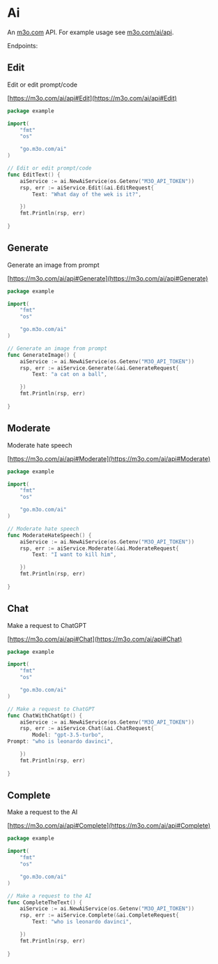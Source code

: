 # Ai

An [m3o.com](https://m3o.com) API. For example usage see [m3o.com/ai/api](https://m3o.com/ai/api).

Endpoints:

## Edit

Edit or edit prompt/code


[https://m3o.com/ai/api#Edit](https://m3o.com/ai/api#Edit)

```go
package example

import(
	"fmt"
	"os"

	"go.m3o.com/ai"
)

// Edit or edit prompt/code
func EditText() {
	aiService := ai.NewAiService(os.Getenv("M3O_API_TOKEN"))
	rsp, err := aiService.Edit(&ai.EditRequest{
		Text: "What day of the wek is it?",

	})
	fmt.Println(rsp, err)
	
}
```
## Generate

Generate an image from prompt


[https://m3o.com/ai/api#Generate](https://m3o.com/ai/api#Generate)

```go
package example

import(
	"fmt"
	"os"

	"go.m3o.com/ai"
)

// Generate an image from prompt
func GenerateImage() {
	aiService := ai.NewAiService(os.Getenv("M3O_API_TOKEN"))
	rsp, err := aiService.Generate(&ai.GenerateRequest{
		Text: "a cat on a ball",

	})
	fmt.Println(rsp, err)
	
}
```
## Moderate

Moderate hate speech


[https://m3o.com/ai/api#Moderate](https://m3o.com/ai/api#Moderate)

```go
package example

import(
	"fmt"
	"os"

	"go.m3o.com/ai"
)

// Moderate hate speech
func ModerateHateSpeech() {
	aiService := ai.NewAiService(os.Getenv("M3O_API_TOKEN"))
	rsp, err := aiService.Moderate(&ai.ModerateRequest{
		Text: "I want to kill him",

	})
	fmt.Println(rsp, err)
	
}
```
## Chat

Make a request to ChatGPT


[https://m3o.com/ai/api#Chat](https://m3o.com/ai/api#Chat)

```go
package example

import(
	"fmt"
	"os"

	"go.m3o.com/ai"
)

// Make a request to ChatGPT
func ChatWithChatGpt() {
	aiService := ai.NewAiService(os.Getenv("M3O_API_TOKEN"))
	rsp, err := aiService.Chat(&ai.ChatRequest{
		Model: "gpt-3.5-turbo",
Prompt: "who is leonardo davinci",

	})
	fmt.Println(rsp, err)
	
}
```
## Complete

Make a request to the AI


[https://m3o.com/ai/api#Complete](https://m3o.com/ai/api#Complete)

```go
package example

import(
	"fmt"
	"os"

	"go.m3o.com/ai"
)

// Make a request to the AI
func CompleteTheText() {
	aiService := ai.NewAiService(os.Getenv("M3O_API_TOKEN"))
	rsp, err := aiService.Complete(&ai.CompleteRequest{
		Text: "who is leonardo davinci",

	})
	fmt.Println(rsp, err)
	
}
```
